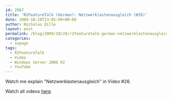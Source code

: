 ```yaml
---
id: 2967
title: 'R2FeatureTalk (German): Netzwerklastenausgleich (#26)'
date: 2009-10-28T23:05:09+00:00
author: Nicholas Dille
layout: post
permalink: /blog/2009/10/28/r2featuretalk-german-netzwerklastenausgleich-26/
categories:
  - sepago
tags:
  - R2FeatureTalk
  - Video
  - Windows Server 2008 R2
  - YouTube
---
```

Watch me explain "Netzwerklastenausgleich" in Video #26.

Watch all videos [here](https://www.youtube.com/user/R2FeatureTalk).
